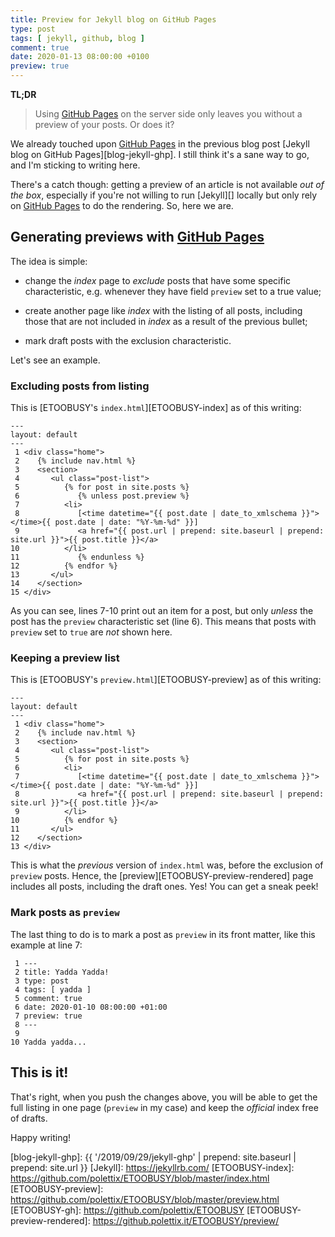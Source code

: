 ```yaml
---
title: Preview for Jekyll blog on GitHub Pages
type: post
tags: [ jekyll, github, blog ]
comment: true
date: 2020-01-13 08:00:00 +0100
preview: true
---
```


**TL;DR**

> Using [GitHub Pages][] on the server side only leaves you without a
> preview of your posts. Or does it?


We already touched upon [GitHub Pages][] in the previous blog post
[Jekyll blog on GitHub Pages][blog-jekyll-ghp]. I still think it's a sane
way to go, and I'm sticking to writing here.

There's a catch though: getting a preview of an article is not available
*out of the box*, especially if you're not willing to run [Jekyll][] locally
but only rely on [GitHub Pages][] to do the rendering. So, here we are.


## Generating previews with [GitHub Pages][]

The idea is simple:

- change the *index* page to *exclude* posts that have some specific
  characteristic, e.g. whenever they have field `preview` set to a true
  value;

- create another page like *index* with the listing of all posts, including
  those that are not included in *index* as a result of the previous bullet;

- mark draft posts with the exclusion characteristic.

Let's see an example.

### Excluding posts from listing

This is [ETOOBUSY's `index.html`][ETOOBUSY-index] as of this writing:

```
---
layout: default
---
 1 <div class="home">
 2    {% include nav.html %}
 3    <section>
 4       <ul class="post-list">
 5          {% for post in site.posts %}
 6             {% unless post.preview %}
 7          <li>
 8             [<time datetime="{{ post.date | date_to_xmlschema }}"></time>{{ post.date | date: "%Y-%m-%d" }}]
 9             <a href="{{ post.url | prepend: site.baseurl | prepend: site.url }}">{{ post.title }}</a>
10          </li>
11             {% endunless %}
12          {% endfor %}
13       </ul>
14    </section>
15 </div>
```

As you can see, lines 7-10 print out an item for a post, but only *unless*
the post has the `preview` characteristic set (line 6). This means that
posts with `preview` set to `true` are *not* shown here.

### Keeping a preview list

This is [ETOOBUSY's `preview.html`][ETOOBUSY-preview] as of this writing:

```
---
layout: default
---
 1 <div class="home">
 2    {% include nav.html %}
 3    <section>
 4       <ul class="post-list">
 5          {% for post in site.posts %}
 6          <li>
 7             [<time datetime="{{ post.date | date_to_xmlschema }}"></time>{{ post.date | date: "%Y-%m-%d" }}]
 8             <a href="{{ post.url | prepend: site.baseurl | prepend: site.url }}">{{ post.title }}</a>
 9          </li>
10          {% endfor %}
11       </ul>
12    </section>
13 </div>
```

This is what the *previous* version of `index.html` was, before the
exclusion of `preview` posts. Hence, the
[preview][ETOOBUSY-preview-rendered] page includes all posts, including the
draft ones. Yes! You can get a sneak peek!

### Mark posts as `preview`

The last thing to do is to mark a post as `preview` in its front matter,
like this example at line 7:

```
 1 ---
 2 title: Yadda Yadda!
 3 type: post
 4 tags: [ yadda ]
 5 comment: true
 6 date: 2020-01-10 08:00:00 +01:00
 7 preview: true
 8 ---
 9
10 Yadda yadda...
```

## This is it!

That's right, when you push the changes above, you will be able to get the
full listing in one page (`preview` in my case) and keep the *official*
index free of drafts.

Happy writing!


[GitHub Pages]: https://pages.github.com/
[blog-jekyll-ghp]: {{ '/2019/09/29/jekyll-ghp' | prepend: site.baseurl | prepend: site.url }}
[Jekyll]: https://jekyllrb.com/
[ETOOBUSY-index]: https://github.com/polettix/ETOOBUSY/blob/master/index.html
[ETOOBUSY-preview]: https://github.com/polettix/ETOOBUSY/blob/master/preview.html
[ETOOBUSY-gh]: https://github.com/polettix/ETOOBUSY
[ETOOBUSY-preview-rendered]: https://github.polettix.it/ETOOBUSY/preview/
